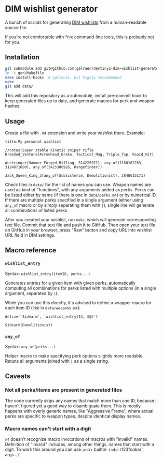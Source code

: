 # DIM wishlist generator

A bunch of scripts for generating [DIM wishlists](https://github.com/DestinyItemManager/DIM/blob/master/docs/COMMUNITY_CURATIONS.md) from a human-readable source file.

If you're not comfortable with *nix command-line tools, this is probably not for you.

## Installation

```sh
git submodule add git@github.com:gelraen/destiny2-dim-wishlist-generator.git gen
ln -s gen/Makefile
make install-hooks  # optional, but highly recommended
make
git add data/
```

This will add this repository as a submodule, install pre-commit hook to keep
generated files up to date, and generate macros for perk and weapon hashes.

## Usage

Create a file with `.m4` extension and write your wishlist there. Example:

```
title:My personal wishlist

//notes:Super stable kinetic sniper rifle
Dreaded_Venture(Arrowhead_Brake, Tactical_Mag, Triple_Tap, Rapid_Hit)

Austringer(Hammer_Forged_Rifling, 3142289711, any_of(1168162263, 3124871000), any_of(3425386926, Rangefinder))

Jack_Queen_King_3(any_of(Subsistence, Demolitionist), 2848615171)
```

Check files in `data/` for the list of names you can use. Weapon names are used
as kind of "functions", with any arguments added as perks. Perks can be listed
either by name (if there is one in `data/perks.m4`) or by numerical ID. If there
are multiple perks specified in a single argument (either using `any_of` macro or
by simply separating them with `|`), single line will generate all combinations
of listed perks.

After you created your wishlist, run `make`, which will generate corresponding
text file. Commit that text file and push it to GitHub. Then open your text file
on GitHub in your browser, press "Raw" button and copy URL into wishlist URL
field in DIM settings.

## Macro reference

### `wishlist_entry`

Syntax: `wishlist_entry(itemID, perks...)`

Generates entries for a given item with given perks, automatically computing
all combinations for perks listed with multiple options (in a single argument, 
separated by `|`).

While you can use this directly, it's advised to define a wrapper macro for each
item ID (like in `data/weapons.m4`):

```
define(`Sidearm', `wishlist_entry(14, $@)')

Sidearm(Demolitionist)
```

### `any_of`

Syntax: `any_of(perks...)`

Helper macro to make specifying perk options slightly more readable. Retuns all
arguments joined with `|` as a single string.

## Caveats

### Not all perks/items are present in generated files

The code currently skips any names that match more than one ID, because I haven't
figured yet a good way to disambiguate them. This is mostly happens with overly
generic names, like "Aggressive Frame", where actual perks are specific to
weapon types, despite identical display names.

### Macro names can't start with a digit

`m4` doesn't recognize macro invocations of macros with "invalid" names.
Definition of "invalid" includes, among other things, names that start with a
digit. To work this around you can use `indir` builtin:
`indir(`123foobar', args...)`
